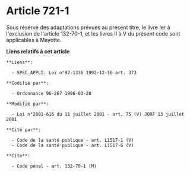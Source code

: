 # Article 721-1

Sous réserve des adaptations prévues au présent titre, le livre Ier à l'exclusion de l'article 132-70-1, et les livres II à V
du présent code sont applicables à Mayotte.

**Liens relatifs à cet article**

	**Liens**:

	  - SPEC_APPLI: Loi n°92-1336 1992-12-16 art. 373

	**Codifié par**:

	  - Ordonnance 96-267 1996-03-28

	**Modifié par**:

	  - Loi n°2001-616 du 11 juillet 2001 - art. 75 (V) JORF 13 juillet 2001

	**Cité par**:

	  - Code de la santé publique - art. L1517-1 (V)
	  - Code de la santé publique - art. L1517-6 (V)

	**Cite**:

	  - Code pénal - art. 132-70-1 (M)
